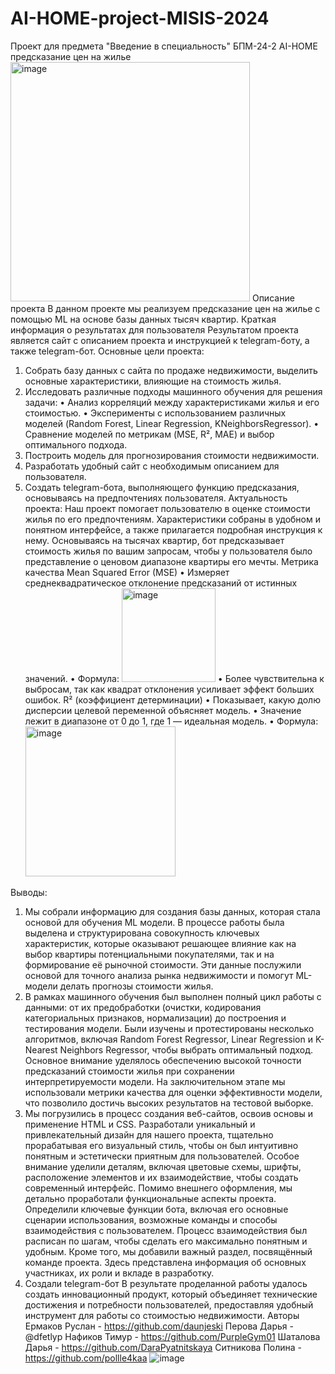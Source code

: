 # AI-HOME-project-MISIS-2024
Проект для предмета "Введение в специальность" БПМ-24-2
AI-HOME предсказание цен на жилье
<img width="383" alt="image" src="https://github.com/user-attachments/assets/79c29b22-0bc6-4215-ae3d-9b802eaa939d">
Описание проекта
В данном проекте мы реализуем предсказание цен на жилье с помощью ML на основе базы данных тысяч квартир.
Краткая информация о результатах для пользователя
Результатом проекта является сайт с описанием проекта и инструкцией к telegram-боту, а также telegram-бот.
Основные цели проекта:
1.	Собрать базу данных с сайта по продаже недвижимости, выделить основные характеристики, влияющие на стоимость жилья.
2.	Исследовать различные подходы машинного обучения для решения задачи:
•	Анализ корреляций между характеристиками жилья и его стоимостью.
•	Эксперименты с использованием различных моделей (Random Forest, Linear Regression, KNeighborsRegressor).
•	Сравнение моделей по метрикам (MSE, R², MAE) и выбор оптимального подхода.
3.	Построить модель для прогнозирования стоимости недвижимости.
4.	Разработать удобный сайт с необходимым описанием для пользователя.
5.	Создать telegram-бота, выполняющего функцию предсказания, основываясь на предпочтениях пользователя.
Актуальность проекта:
Наш проект помогает пользователю в оценке стоимости жилья по его предпочтениям. Характеристики собраны в удобном и понятном интерфейсе, а также прилагается подробная инструкция к нему. Основываясь на тысячах квартир, бот предсказывает стоимость жилья по вашим запросам, чтобы у пользователя было представление о ценовом диапазоне квартиры его мечты.
Метрика качества
Mean Squared Error (MSE)
•	Измеряет среднеквадратическое отклонение предсказаний от истинных значений.
•	Формула:  <img width="150" alt="image" src="https://github.com/user-attachments/assets/9ade57c2-0e7e-47f9-971d-52ad00740210">
•	Более чувствительна к выбросам, так как квадрат отклонения усиливает эффект больших ошибок.
R² (коэффициент детерминации)
•	Показывает, какую долю дисперсии целевой переменной объясняет модель.
•	Значение лежит в диапазоне от 0 до 1, где 1 — идеальная модель.
•	Формула:   <img width="240" alt="image" src="https://github.com/user-attachments/assets/7f6c6ede-fde6-4b60-826a-2d1840d288e3">

Выводы:
1.	Мы собрали информацию для создания базы данных, которая стала основой для обучения ML модели. В процессе работы была выделена и структурирована совокупность ключевых характеристик, которые оказывают решающее влияние как на выбор квартиры потенциальными покупателями, так и на формирование её рыночной стоимости. Эти данные послужили основой для точного анализа рынка недвижимости и помогут ML-модели делать прогнозы стоимости жилья.
2.	В рамках машинного обучения был выполнен полный цикл работы с данными: от их предобработки (очистки, кодирования категориальных признаков, нормализации) до построения и тестирования модели. Были изучены и протестированы несколько алгоритмов, включая Random Forest Regressor, Linear Regression и K-Nearest Neighbors Regressor, чтобы выбрать оптимальный подход. Основное внимание уделялось обеспечению высокой точности предсказаний стоимости жилья при сохранении интерпретируемости модели. На заключительном этапе мы использовали метрики качества для оценки эффективности модели, что позволило достичь высоких результатов на тестовой выборке.
3.	Мы погрузились в процесс создания веб-сайтов, освоив основы и применение HTML и CSS. Разработали уникальный и привлекательный дизайн для нашего проекта, тщательно прорабатывая его визуальный стиль, чтобы он был интуитивно понятным и эстетически приятным для пользователей. Особое внимание уделили деталям, включая цветовые схемы, шрифты, расположение элементов и их взаимодействие, чтобы создать современный интерфейс.
Помимо внешнего оформления, мы детально проработали функциональные аспекты проекта. Определили ключевые функции бота, включая его основные сценарии использования, возможные команды и способы взаимодействия с пользователем. Процесс взаимодействия был расписан по шагам, чтобы сделать его максимально понятным и удобным.
Кроме того, мы добавили важный раздел, посвящённый команде проекта. Здесь представлена информация об основных участниках, их роли и вкладе в разработку.
4.	Создали telegram-бот
В результате проделанной работы удалось создать инновационный продукт, который объединяет технические достижения и потребности пользователей, предоставляя удобный инструмент для работы со стоимостью недвижимости.
Авторы
Ермаков Руслан - https://github.com/daunjeski 
Перова Дарья - @dfetlyp
Нафиков Тимур - https://github.com/PurpleGym01 
Шаталова Дарья - https://github.com/DaraPyatnitskaya
Ситникова Полина - https://github.com/pollle4kaa 
![image](https://github.com/user-attachments/assets/d1460678-47ac-457b-bb06-ef4a2e2c2706)
